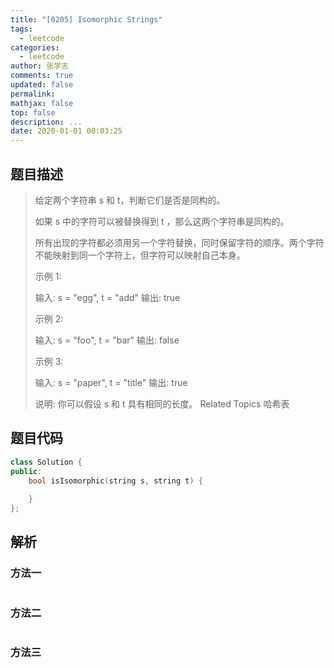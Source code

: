 ```yaml
---
title: "[0205] Isomorphic Strings"
tags:
  - leetcode
categories:
  - leetcode
author: 张学志
comments: true
updated: false
permalink:
mathjax: false
top: false
description: ...
date: 2020-01-01 00:03:25
---
```


## 题目描述

> 给定两个字符串 s 和 t，判断它们是否是同构的。 
> 
> 如果 s 中的字符可以被替换得到 t ，那么这两个字符串是同构的。 
> 
> 所有出现的字符都必须用另一个字符替换，同时保留字符的顺序。两个字符不能映射到同一个字符上，但字符可以映射自己本身。 
> 
> 示例 1: 
> 
> 输入: s = "egg", t = "add"
> 输出: true
> 
> 
> 示例 2: 
> 
> 输入: s = "foo", t = "bar"
> 输出: false 
> 
> 示例 3: 
> 
> 输入: s = "paper", t = "title"
> 输出: true 
> 
> 说明: 
> 你可以假设 s 和 t 具有相同的长度。 
> Related Topics 哈希表

## 题目代码

```cpp
class Solution {
public:
    bool isIsomorphic(string s, string t) {
        
    }
};
```

## 解析

### 方法一

```cpp

```

### 方法二

```cpp

```

### 方法三

```cpp

```

